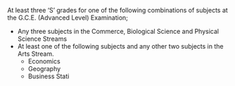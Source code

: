 At least three ‘S’ grades for one of the following combinations of subjects at the G.C.E. (Advanced Level) Examination;
   - Any three subjects in the Commerce, Biological Science and Physical Science
Streams
   - At least one of the following subjects and any other two subjects in the Arts Stream.
      - Economics
      - Geography
      - Business Stati